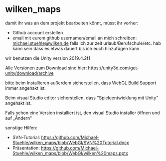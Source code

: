 # wilken_maps

damit ihr was an dem projekt bearbeiten könnt, müsst ihr vorher:
- Github account erstellen
- email mit eurem github usernamen/email an mich schreiben: michael.stuehle@wilken.de
falls ich zur zeit urlaub/Berufschule/etc. hab kann sein dass es etwas dauert bis ich euch hinzufügen kann


wir benutzen die Unity version 2019.4.2f1

Alle Versionen zum Download sind hier:
https://unity3d.com/get-unity/download/archive

bitte beim Installieren außerdem sicherstellen, dass WebGL Build Support immer angehakt ist. 

Beim visual Studio editor sicherstellen, dass "Spieleentwicklung mit Unity" angehakt ist.

Falls schon eine Version installiert ist, den visual Studio installer öffnen und auf „Ändern“

sonstige Hilfen: 

- SVN-Tutorial: https://github.com/Michael-Stuehle/wilken_maps/blob/WebGl/SVN%20Tutorial.docx
- Präsentation: https://github.com/Michael-Stuehle/wilken_maps/blob/WebGl/wilken%20maps.pptx


